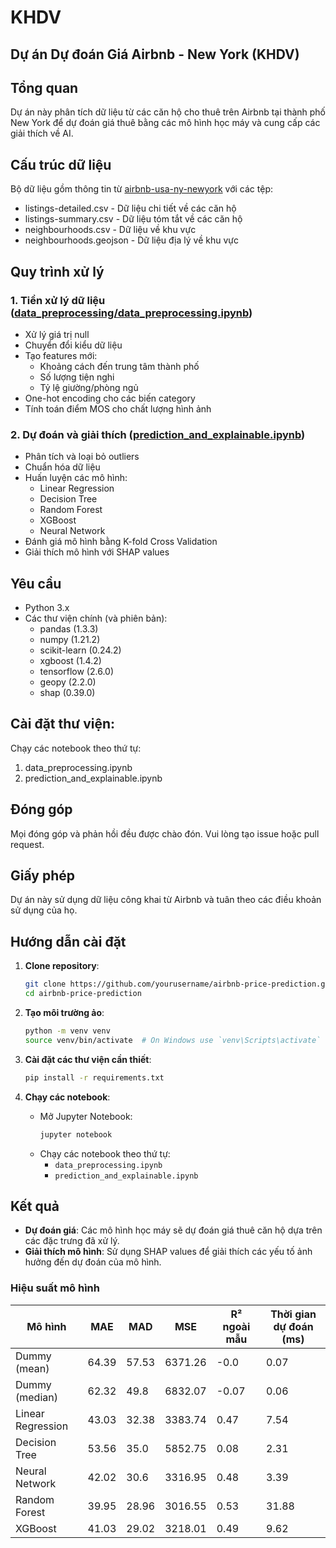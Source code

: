 # KHDV

## Dự án Dự đoán Giá Airbnb - New York (KHDV)

## Tổng quan

Dự án này phân tích dữ liệu từ các căn hộ cho thuê trên Airbnb tại thành phố New York để dự đoán giá thuê bằng các mô hình học máy và cung cấp các giải thích về AI.

## Cấu trúc dữ liệu

Bộ dữ liệu gồm thông tin từ [airbnb-usa-ny-newyork](https://huggingface.co/datasets/michaelmallari/airbnb-usa-ny-newyork) với các tệp:

- listings-detailed.csv - Dữ liệu chi tiết về các căn hộ
- listings-summary.csv - Dữ liệu tóm tắt về các căn hộ
- neighbourhoods.csv - Dữ liệu về khu vực
- neighbourhoods.geojson - Dữ liệu địa lý về khu vực

## Quy trình xử lý

### 1. Tiền xử lý dữ liệu ([data_preprocessing/data_preprocessing.ipynb](data_preprocessing/data_preprocessing.ipynb))

- Xử lý giá trị null
- Chuyển đổi kiểu dữ liệu
- Tạo features mới:
  - Khoảng cách đến trung tâm thành phố
  - Số lượng tiện nghi
  - Tỷ lệ giường/phòng ngủ
- One-hot encoding cho các biến category
- Tính toán điểm MOS cho chất lượng hình ảnh

### 2. Dự đoán và giải thích ([prediction_and_explainable.ipynb](prediction_and_explainable.ipynb))

- Phân tích và loại bỏ outliers
- Chuẩn hóa dữ liệu
- Huấn luyện các mô hình:
  - Linear Regression
  - Decision Tree
  - Random Forest
  - XGBoost
  - Neural Network
- Đánh giá mô hình bằng K-fold Cross Validation
- Giải thích mô hình với SHAP values

## Yêu cầu

- Python 3.x
- Các thư viện chính (và phiên bản):
  - pandas (1.3.3)
  - numpy (1.21.2)
  - scikit-learn (0.24.2)
  - xgboost (1.4.2)
  - tensorflow (2.6.0)
  - geopy (2.2.0)
  - shap (0.39.0)

## Cài đặt thư viện:

Chạy các notebook theo thứ tự:

1. data_preprocessing.ipynb
2. prediction_and_explainable.ipynb

## Đóng góp

Mọi đóng góp và phản hồi đều được chào đón. Vui lòng tạo issue hoặc pull request.

## Giấy phép

Dự án này sử dụng dữ liệu công khai từ Airbnb và tuân theo các điều khoản sử dụng của họ.

## Hướng dẫn cài đặt

1. **Clone repository**:

   ```bash
   git clone https://github.com/yourusername/airbnb-price-prediction.git
   cd airbnb-price-prediction
   ```

2. **Tạo môi trường ảo**:

   ```bash
   python -m venv venv
   source venv/bin/activate  # On Windows use `venv\Scripts\activate`
   ```

3. **Cài đặt các thư viện cần thiết**:

   ```bash
   pip install -r requirements.txt
   ```

4. **Chạy các notebook**:
   - Mở Jupyter Notebook:
     ```bash
     jupyter notebook
     ```
   - Chạy các notebook theo thứ tự:
     - `data_preprocessing.ipynb`
     - `prediction_and_explainable.ipynb`

## Kết quả

- **Dự đoán giá**: Các mô hình học máy sẽ dự đoán giá thuê căn hộ dựa trên các đặc trưng đã xử lý.
- **Giải thích mô hình**: Sử dụng SHAP values để giải thích các yếu tố ảnh hưởng đến dự đoán của mô hình.

### Hiệu suất mô hình

| Mô hình           | MAE   | MAD   | MSE     | R² ngoài mẫu | Thời gian dự đoán (ms) |
| ----------------- | ----- | ----- | ------- | ------------ | ---------------------- |
| Dummy (mean)      | 64.39 | 57.53 | 6371.26 | -0.0         | 0.07                   |
| Dummy (median)    | 62.32 | 49.8  | 6832.07 | -0.07        | 0.06                   |
| Linear Regression | 43.03 | 32.38 | 3383.74 | 0.47         | 7.54                   |
| Decision Tree     | 53.56 | 35.0  | 5852.75 | 0.08         | 2.31                   |
| Neural Network    | 42.02 | 30.6  | 3316.95 | 0.48         | 3.39                   |
| Random Forest     | 39.95 | 28.96 | 3016.55 | 0.53         | 31.88                  |
| XGBoost           | 41.03 | 29.02 | 3218.01 | 0.49         | 9.62                   |
